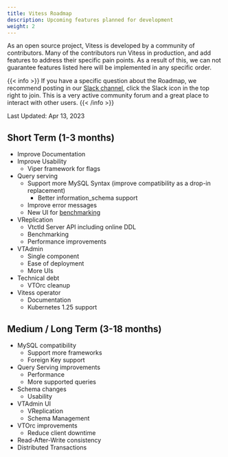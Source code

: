 ```yaml
---
title: Vitess Roadmap
description: Upcoming features planned for development
weight: 2
---
```


As an open source project, Vitess is developed by a community of contributors. Many of the contributors run Vitess in production, and add features to address their specific pain points. As a result of this, we can not guarantee features listed here will be implemented in any specific order.

{{< info >}}
If you have a specific question about the Roadmap, we recommend posting in our [Slack channel](https://vitess.slack.com), click the Slack icon in the top right to join. This is a very active community forum and a great place to interact with other users.
{{< /info >}}

Last Updated: Apr 13, 2023

## Short Term (1-3 months)

- Improve Documentation
- Improve Usability
  - Viper framework for flags
- Query serving
  - Support more MySQL Syntax (improve compatibility as a drop-in replacement)
    - Better information_schema support
  - Improve error messages
  - New UI for [benchmarking](https://benchmark.vitess.io)
- VReplication
  - Vtctld Server API including online DDL
  - Benchmarking
  - Performance improvements
- VTAdmin
  - Single component
  - Ease of deployment
  - More UIs
- Technical debt
  - VTOrc cleanup
- Vitess operator
  - Documentation
  - Kubernetes 1.25 support

## Medium / Long Term (3-18 months)

- MySQL compatibility
  - Support more frameworks
  - Foreign Key support
- Query Serving improvements
  - Performance
  - More supported queries
- Schema changes
  - Usability
- VTAdmin UI
  - VReplication
  - Schema Management
- VTOrc improvements
  - Reduce client downtime
- Read-After-Write consistency
- Distributed Transactions
